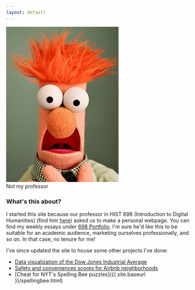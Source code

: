 ```yaml
---
layout: default
---
```


<div class='special'>
  <img class='oval-img' src="/images/Beaker.jpg" alt="Muppet Beaker">
  <figcaption>Not my professor</figcaption>
</div>


### What's this about?


I started this site because our professor in HIST 698 (Introduction to Digital Humanities) (find him [here](http://fredgibbs.net/)) asked us to make a personal webpage. You can find my weekly essays under [698 Portfolio](https://spswanz.github.io/Assignments.html). I'm sure he'd like this to be suitable for an academic audience, marketing ourselves professionally, and so on. In that case, no tenure for me!

I've since updated the site to house some other projects I've done:

- [Data visualization of the Dow Jones Industrial Average](/DJDataViz/index.html)
- [Safety and conveniences scores for Airbnb neighborhoods](/airbnbNeighborhood/index.html)
- [Cheat for NYT's Spelling Bee puzzles]({{ site.baseurl }}/spellingbee.html)
